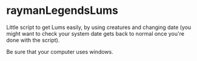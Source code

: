 # raymanLegendsLums
Little script to get Lums easily, by using creatures and changing date (you might want to check your system date gets back to normal once you're done with the script).

Be sure that your computer uses windows.
